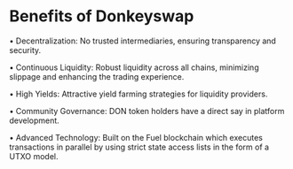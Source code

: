 # Benefits of Donkeyswap

• Decentralization: No trusted intermediaries, ensuring transparency and security.

• Continuous Liquidity: Robust liquidity across all chains, minimizing slippage and enhancing the trading experience.

• High Yields: Attractive yield farming strategies for liquidity providers.

• Community Governance: DON token holders have a direct say in platform development.

• Advanced Technology: Built on the Fuel blockchain which executes transactions in parallel by using strict state access lists in the form of a UTXO model.
